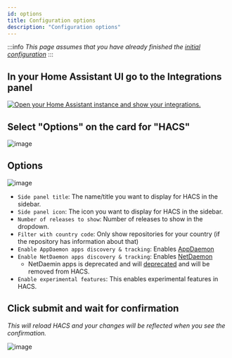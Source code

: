 ```yaml
---
id: options
title: Configuration options
description: "Configuration options"
---
```


:::info
_This page assumes that you have already finished the [initial configuration](/docs/configuration/basic)_
:::

## In your Home Assistant UI go to the Integrations panel

[![Open your Home Assistant instance and show your integrations.](https://my.home-assistant.io/badges/integrations.svg)](https://my.home-assistant.io/redirect/integrations/)

## Select "Options" on the card for "HACS"

![image](/img/option1.png)

## Options

![image](/img/option3.png)

- `Side panel title`: The name/title you want to display for HACS in the sidebar.
- `Side panel icon`: The icon you want to display for HACS in the sidebar.
- `Number of releases to show`: Number of releases to show in the dropdown.
- `Filter with country code`: Only show repositories for your country (if the repository has information about that)
- `Enable AppDaemon apps discovery & tracking`: Enables [AppDaemon](/docs/categories/appdaemon_apps)
- `Enable NetDaemon apps discovery & tracking`: Enables [NetDaemon](/docs/categories/netdaemon_apps)
    - NetDaemin apps is deprecated and will [deprecated](/documentation/categories/netdaemon_apps#deprecation-notice) and will be removed from HACS.
- `Enable experimental features`: This enables experimental features in HACS.

## Click submit and wait for confirmation

_This will reload HACS and your changes will be reflected when you see the confirmation._

![image](/img/option4.png)
